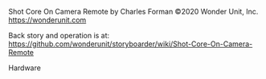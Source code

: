 Shot Core On Camera Remote by Charles Forman
©2020 Wonder Unit, Inc. https://wonderunit.com

Back story and operation is at:
https://github.com/wonderunit/storyboarder/wiki/Shot-Core-On-Camera-Remote

Hardware



